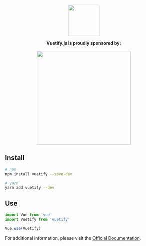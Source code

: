 <p align="center"><a href="https://vuetifyjs.com" target="_blank"><img width="100"src="https://vuetifyjs.com/public/v.png"></a></p>

<p align="center">
  <strong>Vuetify.js is proudly sponsored by:</strong>
  <br><br>
  <a href="http://www.thedifferenceengine.io/">
    <img width="300px" src="https://vuetifyjs.com/public/doc-images/browser-stack.svg">
  </a>
</p>

## Install

``` bash
# npm
npm install vuetify --save-dev
```

``` bash
# yarn
yarn add vuetify --dev
```

## Use

```javascript
import Vue from 'vue'
import Vuetify from 'vuetify'

Vue.use(Vuetify)
```

For additional information, please visit the [Official Documentation](https://vuetifyjs.com).

